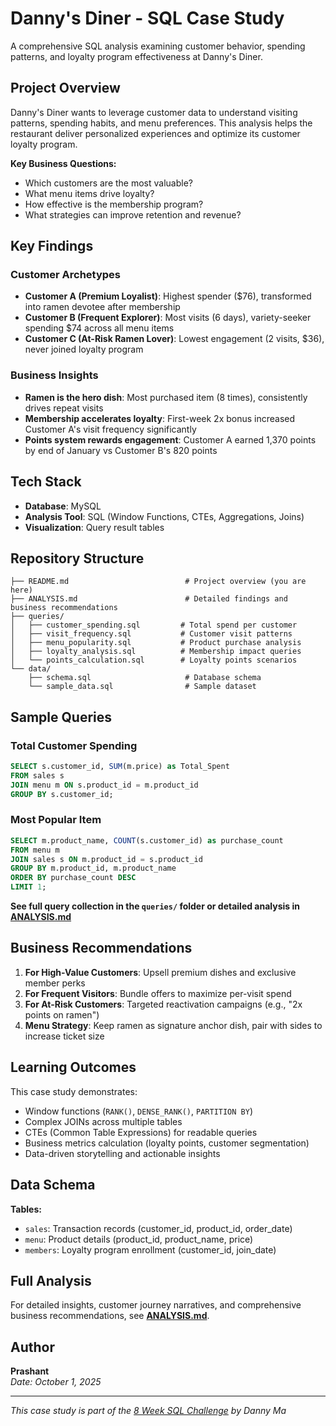 # Danny's Diner - SQL Case Study

A comprehensive SQL analysis examining customer behavior, spending patterns, and loyalty program effectiveness at Danny's Diner.

## Project Overview

Danny's Diner wants to leverage customer data to understand visiting patterns, spending habits, and menu preferences. This analysis helps the restaurant deliver personalized experiences and optimize its customer loyalty program.

**Key Business Questions:**
- Which customers are the most valuable?
- What menu items drive loyalty?
- How effective is the membership program?
- What strategies can improve retention and revenue?

## Key Findings

### Customer Archetypes
- **Customer A (Premium Loyalist)**: Highest spender ($76), transformed into ramen devotee after membership
- **Customer B (Frequent Explorer)**: Most visits (6 days), variety-seeker spending $74 across all menu items
- **Customer C (At-Risk Ramen Lover)**: Lowest engagement (2 visits, $36), never joined loyalty program

### Business Insights
- **Ramen is the hero dish**: Most purchased item (8 times), consistently drives repeat visits
- **Membership accelerates loyalty**: First-week 2x bonus increased Customer A's visit frequency significantly
- **Points system rewards engagement**: Customer A earned 1,370 points by end of January vs Customer B's 820 points

## Tech Stack

- **Database**: MySQL
- **Analysis Tool**: SQL (Window Functions, CTEs, Aggregations, Joins)
- **Visualization**: Query result tables

## Repository Structure

```
├── README.md                          # Project overview (you are here)
├── ANALYSIS.md                        # Detailed findings and business recommendations
├── queries/
│   ├── customer_spending.sql         # Total spend per customer
│   ├── visit_frequency.sql           # Customer visit patterns
│   ├── menu_popularity.sql           # Product purchase analysis
│   ├── loyalty_analysis.sql          # Membership impact queries
│   └── points_calculation.sql        # Loyalty points scenarios
└── data/
    ├── schema.sql                     # Database schema
    └── sample_data.sql                # Sample dataset
```

## Sample Queries

### Total Customer Spending
```sql
SELECT s.customer_id, SUM(m.price) as Total_Spent
FROM sales s
JOIN menu m ON s.product_id = m.product_id
GROUP BY s.customer_id;
```

### Most Popular Item
```sql
SELECT m.product_name, COUNT(s.customer_id) as purchase_count
FROM menu m
JOIN sales s ON m.product_id = s.product_id
GROUP BY m.product_id, m.product_name
ORDER BY purchase_count DESC
LIMIT 1;
```

**See full query collection in the `queries/` folder or detailed analysis in [ANALYSIS.md](ANALYSIS.md)**

## Business Recommendations

1. **For High-Value Customers**: Upsell premium dishes and exclusive member perks
2. **For Frequent Visitors**: Bundle offers to maximize per-visit spend
3. **For At-Risk Customers**: Targeted reactivation campaigns (e.g., "2x points on ramen")
4. **Menu Strategy**: Keep ramen as signature anchor dish, pair with sides to increase ticket size

## Learning Outcomes

This case study demonstrates:
- Window functions (`RANK()`, `DENSE_RANK()`, `PARTITION BY`)
- Complex JOINs across multiple tables
- CTEs (Common Table Expressions) for readable queries
- Business metrics calculation (loyalty points, customer segmentation)
- Data-driven storytelling and actionable insights

## Data Schema

**Tables:**
- `sales`: Transaction records (customer_id, product_id, order_date)
- `menu`: Product details (product_id, product_name, price)
- `members`: Loyalty program enrollment (customer_id, join_date)

## Full Analysis

For detailed insights, customer journey narratives, and comprehensive business recommendations, see **[ANALYSIS.md](ANALYSIS.md)**.

## Author

**Prashant**  
*Date: October 1, 2025*

---

*This case study is part of the [8 Week SQL Challenge](https://8weeksqlchallenge.com/) by Danny Ma*
